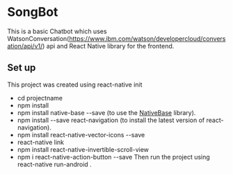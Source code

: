 # SongBot
This is a basic Chatbot which uses WatsonConversation(https://www.ibm.com/watson/developercloud/conversation/api/v1/) api and React Native 
library for the frontend.

 ## Set up
  This project was created using react-native init 
  * cd projectname
  * npm install
  * npm install native-base --save  (to use the [NativeBase](https://docs.nativebase.io/Components.html#Components) library).
  * npm install --save react-navigation (to install the latest version of react-navigation).
  * npm install react-native-vector-icons --save 
  * react-native link
  * npm install react-native-invertible-scroll-view
  * npm i react-native-action-button --save
  Then run the project using react-native run-android .
